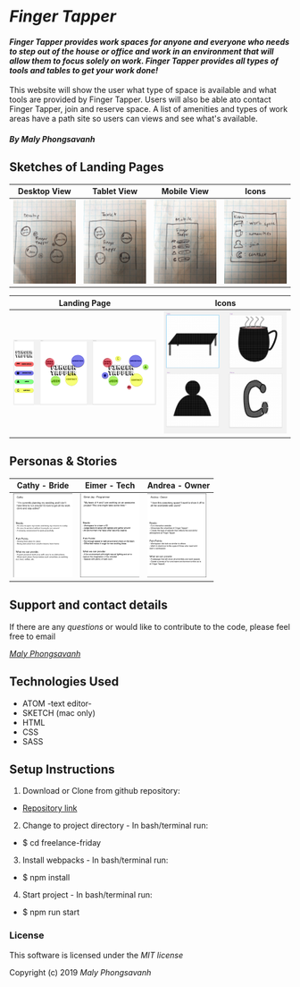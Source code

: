 # _Finger Tapper_ #

#### _Finger Tapper provides work spaces for anyone and everyone who needs to step out of the house or office and work in an environment that will allow them to focus solely on work. Finger Tapper provides all types of tools and tables to get your work done!_

This website will show the user what type of space is available and what tools are provided by Finger Tapper. Users will also be able ato contact Finger Tapper, join and reserve space. A list of amenities and types of work areas have a path site so users can views and see what's available.

##### By _Maly Phongsavanh_

## Sketches of Landing Pages

Desktop View | Tablet View | Mobile View | Icons |
--------------- | ------------- | ------------- | ---------------
<img src="READMEimgs/desktop.jpg" height="150px"> | <img src="READMEimgs/tablet.jpg" height="150px"> | <img src="READMEimgs/mobile.jpg" height="150px"> | <img src="READMEimgs/icons.jpg" height="150px">

Landing Page | Icons |
--------------- | ------------- |
<img src="READMEimgs/landing-pages.png"> | <img src="READMEimgs/symbols.png">


## Personas & Stories

Cathy - Bride | Eimer - Tech | Andrea - Owner |
------------- | ------------- | ------------- |
<img src="READMEimgs/Cathy.png" height="150px"> | <img src="READMEimgs/Eimer.png" height="150px"> | <img src="READMEimgs/Andrea.png" height="150px">



## Support and contact details

If there are any _questions_ or would like to contribute to the code, please feel free to email

_[Maly Phongsavanh](mailto:phongsavanh619@icloud.com)_

## Technologies Used

* ATOM -text editor-
* SKETCH (mac only)
* HTML
* CSS
* SASS

## Setup Instructions

1. Download or Clone from github repository:
  * [Repository link](https://github.com/MalyPhong619/freelance-friday.git)

2. Change to project directory - In bash/terminal run:
  * $ cd freelance-friday

3. Install webpacks - In bash/terminal run:
  * $ npm install

4. Start project - In bash/terminal run:
  * $ npm run start

### License
This software is licensed under the _MIT license_

Copyright (c) 2019 _Maly Phongsavanh_

